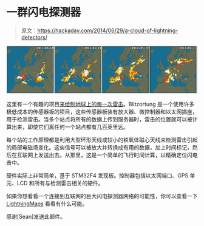 # 一群闪电探测器

> 原文：<https://hackaday.com/2014/06/29/a-cloud-of-lightning-detectors/>

![strikes](img/02101f29c94db36d39e1b65a97a36715.png)

这里有一个有趣的项目[来绘制地球上的每一次雷击](http://www.blitzortung.org/Webpages/index.php?lang=en&page=3)。Blitzortung 是一个使用许多极低成本的传感器板的项目，这些传感器板装有放大器、微控制器和以太网插座，用于检测雷击。当多个站点将所有的数据上传到服务器时，雷击的位置就可以被计算出来，即使它们离任何一个站点都有几百英里远。

每个站的工作原理都是利用大型环形天线或较小的铁氧体磁心天线来检测雷击引起的局部电磁场变化。这些信号可以被放大并转换成有用的数据，加上时间标记，然后在互联网上发送出去。从那里，这是一个简单的飞行时间计算，以精确定位闪电击中。

硬件实际上非常简单，基于 STM32F4 发现板。控制器包括以太网端口、GPS 单元、LCD 和所有与检测雷击相关的硬件。

如果你想看看一个连接到互联网的巨大闪电探测器网络的可能性，你可以查看一下 [LightningMaps](http://www.lightningmaps.org/realtime?lang=en) 看看有什么可能。

感谢[Sean]发送此邮件。